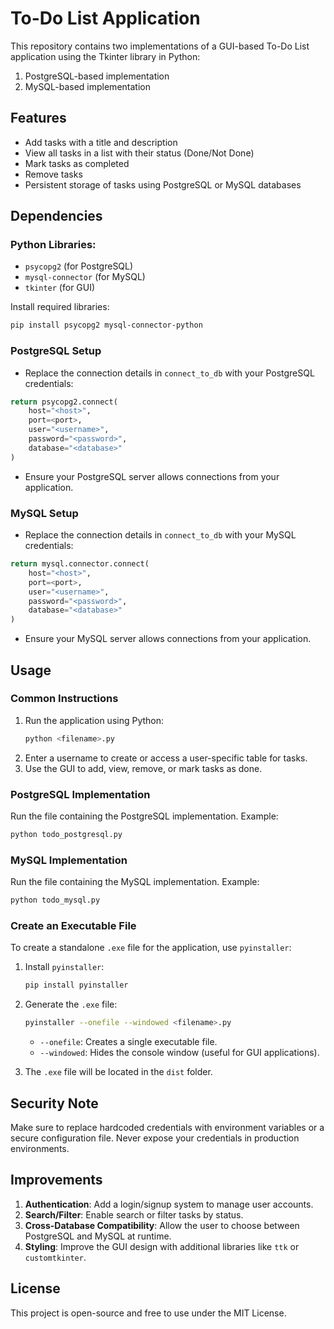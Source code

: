 # To-Do List Application

This repository contains two implementations of a GUI-based To-Do List application using the Tkinter library in Python:
1. PostgreSQL-based implementation
2. MySQL-based implementation

## Features
- Add tasks with a title and description
- View all tasks in a list with their status (Done/Not Done)
- Mark tasks as completed
- Remove tasks
- Persistent storage of tasks using PostgreSQL or MySQL databases

## Dependencies

### Python Libraries:
- `psycopg2` (for PostgreSQL)
- `mysql-connector` (for MySQL)
- `tkinter` (for GUI)

Install required libraries:
```bash
pip install psycopg2 mysql-connector-python
```

### PostgreSQL Setup
- Replace the connection details in `connect_to_db` with your PostgreSQL credentials:
```python
return psycopg2.connect(
    host="<host>",
    port=<port>,
    user="<username>",
    password="<password>",
    database="<database>"
)
```
- Ensure your PostgreSQL server allows connections from your application.

### MySQL Setup
- Replace the connection details in `connect_to_db` with your MySQL credentials:
```python
return mysql.connector.connect(
    host="<host>",
    port=<port>,
    user="<username>",
    password="<password>",
    database="<database>"
)
```
- Ensure your MySQL server allows connections from your application.

## Usage

### Common Instructions
1. Run the application using Python:
   ```bash
   python <filename>.py
   ```
2. Enter a username to create or access a user-specific table for tasks.
3. Use the GUI to add, view, remove, or mark tasks as done.

### PostgreSQL Implementation
Run the file containing the PostgreSQL implementation. Example:
```bash
python todo_postgresql.py
```

### MySQL Implementation
Run the file containing the MySQL implementation. Example:
```bash
python todo_mysql.py
```

### Create an Executable File
To create a standalone `.exe` file for the application, use `pyinstaller`:

1. Install `pyinstaller`:
   ```bash
   pip install pyinstaller
   ```

2. Generate the `.exe` file:
   ```bash
   pyinstaller --onefile --windowed <filename>.py
   ```

   - `--onefile`: Creates a single executable file.
   - `--windowed`: Hides the console window (useful for GUI applications).

3. The `.exe` file will be located in the `dist` folder.

## Security Note
Make sure to replace hardcoded credentials with environment variables or a secure configuration file. Never expose your credentials in production environments.

## Improvements
1. **Authentication**: Add a login/signup system to manage user accounts.
2. **Search/Filter**: Enable search or filter tasks by status.
3. **Cross-Database Compatibility**: Allow the user to choose between PostgreSQL and MySQL at runtime.
4. **Styling**: Improve the GUI design with additional libraries like `ttk` or `customtkinter`.

## License
This project is open-source and free to use under the MIT License.
